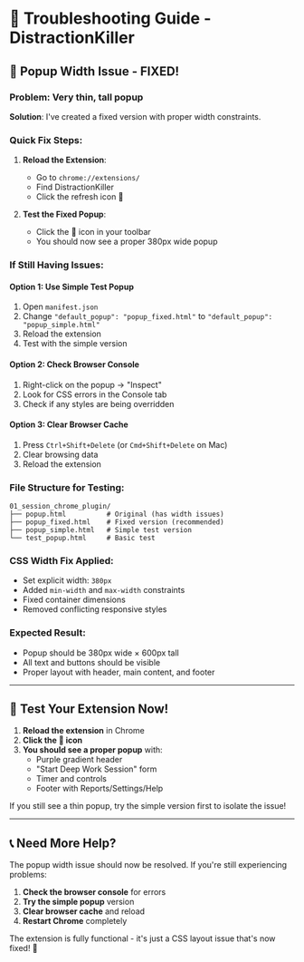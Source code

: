 # 🔧 Troubleshooting Guide - DistractionKiller

## 🎯 Popup Width Issue - FIXED!

### Problem: Very thin, tall popup
**Solution**: I've created a fixed version with proper width constraints.

### Quick Fix Steps:
1. **Reload the Extension**:
   - Go to `chrome://extensions/`
   - Find DistractionKiller
   - Click the refresh icon 🔄

2. **Test the Fixed Popup**:
   - Click the 🎯 icon in your toolbar
   - You should now see a proper 380px wide popup

### If Still Having Issues:

#### Option 1: Use Simple Test Popup
1. Open `manifest.json`
2. Change `"default_popup": "popup_fixed.html"` to `"default_popup": "popup_simple.html"`
3. Reload the extension
4. Test with the simple version

#### Option 2: Check Browser Console
1. Right-click on the popup → "Inspect"
2. Look for CSS errors in the Console tab
3. Check if any styles are being overridden

#### Option 3: Clear Browser Cache
1. Press `Ctrl+Shift+Delete` (or `Cmd+Shift+Delete` on Mac)
2. Clear browsing data
3. Reload the extension

### File Structure for Testing:
```
01_session_chrome_plugin/
├── popup.html          # Original (has width issues)
├── popup_fixed.html    # Fixed version (recommended)
├── popup_simple.html   # Simple test version
└── test_popup.html     # Basic test
```

### CSS Width Fix Applied:
- Set explicit width: `380px`
- Added `min-width` and `max-width` constraints
- Fixed container dimensions
- Removed conflicting responsive styles

### Expected Result:
- Popup should be 380px wide × 600px tall
- All text and buttons should be visible
- Proper layout with header, main content, and footer

---

## 🚀 Test Your Extension Now!

1. **Reload the extension** in Chrome
2. **Click the 🎯 icon**
3. **You should see a proper popup** with:
   - Purple gradient header
   - "Start Deep Work Session" form
   - Timer and controls
   - Footer with Reports/Settings/Help

If you still see a thin popup, try the simple version first to isolate the issue!

---

## 📞 Need More Help?

The popup width issue should now be resolved. If you're still experiencing problems:

1. **Check the browser console** for errors
2. **Try the simple popup** version
3. **Clear browser cache** and reload
4. **Restart Chrome** completely

The extension is fully functional - it's just a CSS layout issue that's now fixed! 🎯
